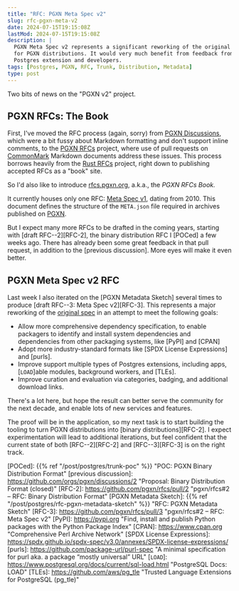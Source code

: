 ```yaml
---
title: "RFC: PGXN Meta Spec v2"
slug: rfc-pgxn-meta-v2
date: 2024-07-15T19:15:08Z
lastMod: 2024-07-15T19:15:08Z
description: |
  PGXN Meta Spec v2 represents a significant reworking of the original spec
  for PGXN distributions. It would very much benefit from feedback from
  Postgres extension and developers.
tags: [Postgres, PGXN, RFC, Trunk, Distribution, Metadata]
type: post
---
```


Two bits of news on the "PGXN v2" project.

PGXN RFCs: The Book
-------------------

First, I've moved the RFC process (again, sorry) from [PGXN Discussions],
which were a bit fussy about Markdown formatting and don't support inline
comments, to the [PGXN RFCs] project, where use of pull requests on
[CommonMark] Markdown documents address these issues. This process borrows
heavily from the [Rust RFCs] project, right down to publishing accepted RFCs
as a "book" site.

So I'd also like to introduce [rfcs.pgxn.org], a.k.a., the *PGXN RFCs Book.*

It currently houses only one RFC: [Meta Spec v1], dating from 2010. This
document defines the structure of the `META.json` file required in archives
published on [PGXN]. 

But I expect many more RFCs to be drafted in the coming years, starting with
[draft RFC--2][RFC-2], the binary distribution RFC I [POCed] a few weeks ago.
There has already been some great feedback in that pull request, in addition
to the [previous discussion]. More eyes will make it even better.

PGXN Meta Spec v2 RFC
---------------------

Last week I also iterated on the [PGXN Metadata Sketch] several times to
produce [draft RFC--3: Meta Spec v2][RFC-3]. This represents a major reworking
of the [original spec][Meta Spec v1] in an attempt to meet the following
goals:

*   Allow more comprehensive dependency specification, to enable packagers to
    identify and install system dependencies and dependencies from other
    packaging systems, like [PyPI] and [CPAN]
*   Adopt more industry-standard formats like [SPDX License Expressions] and
    [purls].
*   Improve support multiple types of Postgres extensions, including apps,
    [`LOAD`]able modules, background workers, and [TLEs].
*   Improve curation and evaluation via categories, badging, and additional
    download links.

There's a lot here, but hope the result can better serve the community for the
next decade, and enable lots of new services and features.

The proof will be in the application, so my next task is to start building the
tooling to turn PGXN distributions into [binary distributions][RFC-2]. I
expect experimentation will lead to additional iterations, but feel confident
that the current state of both [RFC--2][RFC-2] and [RFC--3][RFC-3] is on the
right track.

  [PGXN Discussions]: https://github.com/orgs/pgxn/discussions
  [PGXN RFCs]: https://github.com/pgxn/rfcs "RFCs for Changes to PGXN"
  [CommonMark]: https://commonmark.org
    "A strongly defined, highly compatible specification of Markdown"
  [Rust RFCs]: https://github.com/rust-lang/rfcs "RFCs for changes to Rust"
  [rfcs.pgxn.org]: https://rfcs.pgxn.org "PGXN RFCs — PGXN Book"
  [Meta Spec v1]: https://rfcs.pgxn.org/0001-meta-spec-v1.html
    "PGXN Meta Spec - The PGXN distribution metadata specification"
  [PGXN]: https://pgxn.org "PostgreSQL Extension Network"
  [POCed]: {{% ref "/post/postgres/trunk-poc" %}}
    "POC: PGXN Binary Distribution Format"
  [previous discussion]: https://github.com/orgs/pgxn/discussions/2
    "Proposal: Binary Distribution Format (closed)"
  [RFC-2]: https://github.com/pgxn/rfcs/pull/2
    "pgxn/rfcs#2 – RFC: Binary Distribution Format"
  [PGXN Metadata Sketch]: {{% ref "/post/postgres/rfc-pgxn-metadata-sketch" %}}
    "RFC: PGXN Metadata Sketch"
  [RFC-3]: https://github.com/pgxn/rfcs/pull/3
    "pgxn/rfcs#2 – RFC: Meta Spec v2"
  [PyPI]: https://pypi.org
    "Find, install and publish Python packages with the Python Package Index"
  [CPAN]: https://www.cpan.org "Comprehensive Perl Archive Network"
  [SPDX License Expressions]: https://spdx.github.io/spdx-spec/v3.0/annexes/SPDX-license-expressions/
  [purls]: https://github.com/package-url/purl-spec
    "A minimal specification for purl aka. a package “mostly universal” URL"
  [`LOAD`]: https://www.postgresql.org/docs/current/sql-load.html
    "PostgreSQL Docs: LOAD"
  [TLEs]: https://github.com/aws/pg_tle
    "Trusted Language Extensions for PostgreSQL (pg_tle)"
